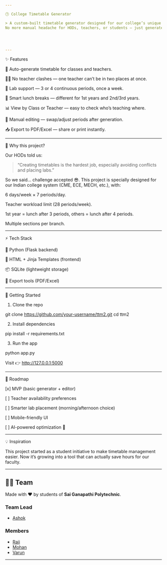 ```yaml
---

🕒 College Timetable Generator

> A custom-built timetable generator designed for our college’s unique needs 🎓.
No more manual headache for HODs, teachers, or students — just generate, edit, and export! 🚀




---
```


✨ Features

📅 Auto-generate timetable for classes and teachers.

🧑‍🏫 No teacher clashes — one teacher can’t be in two places at once.

🧪 Lab support — 3 or 4 continuous periods, once a week.

🍱 Smart lunch breaks — different for 1st years and 2nd/3rd years.

📊 View by Class or Teacher — easy to check who’s teaching where.

📝 Manual editing — swap/adjust periods after generation.

📥 Export to PDF/Excel — share or print instantly.



---

🏫 Why this project?

Our HODs told us:

> “Creating timetables is the hardest job, especially avoiding conflicts and placing labs.”



So we said… challenge accepted 😎.
This project is specially designed for our Indian college system (CME, ECE, MECH, etc.), with:

6 days/week × 7 periods/day.

Teacher workload limit (28 periods/week).

1st year = lunch after 3 periods, others = lunch after 4 periods.

Multiple sections per branch.



---

⚡ Tech Stack

🐍 Python (Flask backend)

🎨 HTML + Jinja Templates (frontend)

📦 SQLite (lightweight storage)

📑 Export tools (PDF/Excel)



---

🚀 Getting Started

1. Clone the repo

git clone https://github.com/your-username/ttm2.git
cd ttm2

2. Install dependencies

pip install -r requirements.txt

3. Run the app

python app.py

Visit 👉 http://127.0.0.1:5000


---

🎯 Roadmap

[x] MVP (basic generator + editor)

[ ] Teacher availability preferences

[ ] Smarter lab placement (morning/afternoon choice)

[ ] Mobile-friendly UI

[ ] AI-powered optimization 🤖



---

💡 Inspiration

This project started as a student initiative to make timetable management easier.
Now it’s growing into a tool that can actually save hours for our faculty.


---

## 👨‍💻 Team  

Made with ❤️ by students of **Sai Ganapathi Polytechnic**.  

### Team Lead  
- [Ashok](https://github.com/Ashu-0143)  

### Members  
- [Raji](https://github.com/raghavendra303008)  
- [Mohan](https://github.com/Nmohan55)  
- [Varun](https://github.com/VARUN-KONADA)

---
<!--
👉 Dear, do you want me to also add screenshots/demo GIF placeholders in the README so that it looks more attractive for GitHub visitors?

-->

